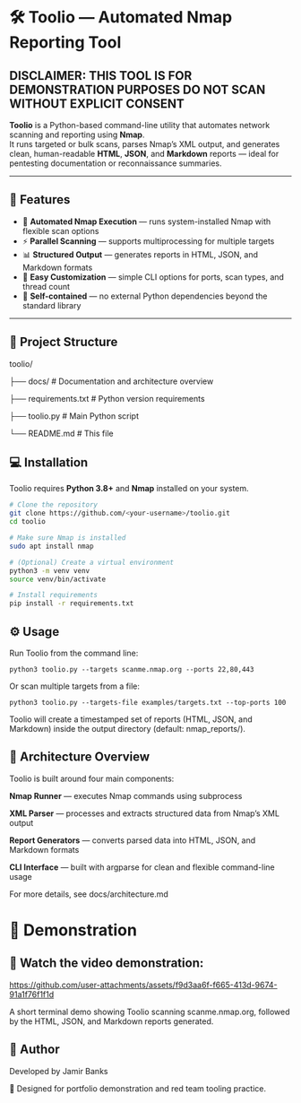 # 🛠️ Toolio — Automated Nmap Reporting Tool

## DISCLAIMER: THIS TOOL IS FOR DEMONSTRATION PURPOSES DO NOT SCAN WITHOUT EXPLICIT CONSENT

**Toolio** is a Python-based command-line utility that automates network scanning and reporting using **Nmap**.  
It runs targeted or bulk scans, parses Nmap’s XML output, and generates clean, human-readable **HTML**, **JSON**, and **Markdown** reports — ideal for pentesting documentation or reconnaissance summaries.

---

## 🚀 Features

- 🧠 **Automated Nmap Execution** — runs system-installed Nmap with flexible scan options  
- ⚡ **Parallel Scanning** — supports multiprocessing for multiple targets  
- 📊 **Structured Output** — generates reports in HTML, JSON, and Markdown formats  
- 🧩 **Easy Customization** — simple CLI options for ports, scan types, and thread count  
- 💾 **Self-contained** — no external Python dependencies beyond the standard library  

---

## 📂 Project Structure

toolio/  

├── docs/ # Documentation and architecture overview  

├── requirements.txt # Python version requirements  

├── toolio.py # Main Python script  

└── README.md # This file


## 💻 Installation

Toolio requires **Python 3.8+** and **Nmap** installed on your system.

```bash
# Clone the repository
git clone https://github.com/<your-username>/toolio.git
cd toolio

# Make sure Nmap is installed
sudo apt install nmap

# (Optional) Create a virtual environment
python3 -m venv venv
source venv/bin/activate

# Install requirements
pip install -r requirements.txt
```

## ⚙️ Usage

Run Toolio from the command line:
```
python3 toolio.py --targets scanme.nmap.org --ports 22,80,443
```
Or scan multiple targets from a file:
```
python3 toolio.py --targets-file examples/targets.txt --top-ports 100
```
Toolio will create a timestamped set of reports (HTML, JSON, and Markdown) inside the output directory (default: nmap_reports/).

## 🧩 Architecture Overview

Toolio is built around four main components:

**Nmap Runner** — executes Nmap commands using subprocess

**XML Parser** — processes and extracts structured data from Nmap’s XML output

**Report Generators** — converts parsed data into HTML, JSON, and Markdown formats

**CLI Interface** — built with argparse for clean and flexible command-line usage

For more details, see docs/architecture.md

# 📸 Demonstration

## 🎥 Watch the video demonstration:

https://github.com/user-attachments/assets/f9d3aa6f-f665-413d-9674-91a1f76f1f1d

A short terminal demo showing Toolio scanning scanme.nmap.org, followed by the HTML, JSON, and Markdown reports generated.

## 👤 Author

Developed by Jamir Banks

💼 Designed for portfolio demonstration and red team tooling practice.
